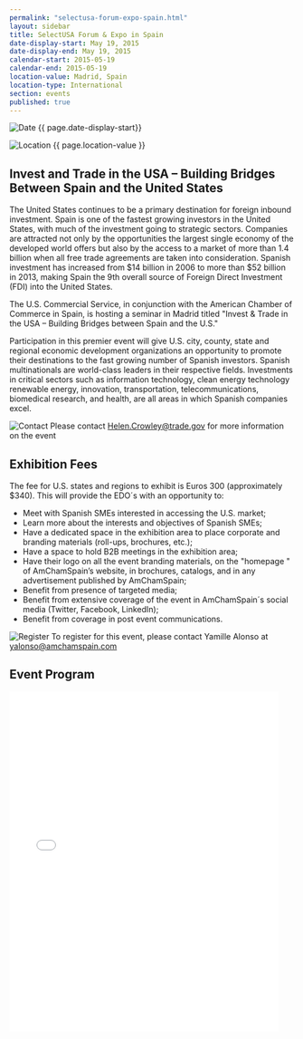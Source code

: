 ```yaml
---
permalink: "selectusa-forum-expo-spain.html"
layout: sidebar
title: SelectUSA Forum & Expo in Spain
date-display-start: May 19, 2015
date-display-end: May 19, 2015
calendar-start: 2015-05-19
calendar-end: 2015-05-19
location-value: Madrid, Spain
location-type: International
section: events
published: true
---
```


![Date](https://google.github.io/material-design-icons/action/svg/design/ic_event_24px.svg "Date") {{ page.date-display-start}}

![Location](http://google.github.io/material-design-icons/social/svg/design/ic_location_city_24px.svg "Location") {{ page.location-value }}

## Invest and Trade in the USA – Building Bridges Between Spain and the United States

The United States continues to be a primary destination for foreign inbound investment. Spain is one of the fastest growing investors in the United States, with much of the investment going to strategic sectors. Companies are attracted not only by the opportunities the largest single economy of the developed world offers but also by the access to a market of more than 1.4 billion when all free trade agreements are taken into consideration. Spanish investment has increased from $14 billion in 2006 to more than $52 billion in 2013, making Spain the 9th overall source of Foreign Direct Investment (FDI) into the United States.

The U.S. Commercial Service, in conjunction with the American Chamber of Commerce in Spain, is hosting a seminar in Madrid titled "Invest & Trade in the USA – Building Bridges between Spain and the U.S."

Participation in this premier event will give U.S. city, county, state and regional economic development organizations an opportunity to promote their destinations to the fast growing number of Spanish investors. Spanish multinationals are world-class leaders in their respective fields. Investments in critical sectors such as information technology, clean energy technology renewable energy, innovation, transportation, telecommunications, biomedical research, and health, are all areas in which Spanish companies excel.

![Contact](https://google.github.io/material-design-icons/action/svg/design/ic_question_answer_24px.svg "Contact") Please contact [Helen.Crowley@trade.gov](Helen.Crowley@trade.gov) for more information on the event

## Exhibition Fees

The fee for U.S. states and regions to exhibit is Euros 300 (approximately $340). This will provide the EDO´s with an opportunity to:

* Meet with Spanish SMEs interested in accessing the U.S. market;
* Learn more about the interests and objectives of Spanish SMEs;
* Have a dedicated space in the exhibition area to place corporate and branding materials (roll-ups, brochures, etc.);
* Have a space to hold B2B meetings in the exhibition area;
* Have their logo on all the event branding materials, on the "homepage " of AmChamSpain’s website, in brochures, catalogs, and in any advertisement published by AmChamSpain;
* Benefit from presence of targeted media;
* Benefit from extensive coverage of the event in AmChamSpain´s social media (Twitter, Facebook, LinkedIn);
* Benefit from coverage in post event communications.

![Register](https://google.github.io/material-design-icons/content/svg/design/ic_send_24px.svg "RSVP") To register for this event, please contact Yamille Alonso at [yalonso@amchamspain.com](yalonso@amchamspain.com)

## Event Program
<iframe src="//www.slideshare.net/slideshow/embed_code/46989029" width="476" height="600" frameborder="0" marginwidth="0" marginheight="0" scrolling="no"></iframe>
